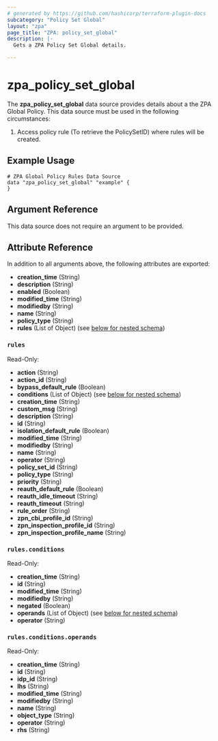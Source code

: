 ```yaml
---
# generated by https://github.com/hashicorp/terraform-plugin-docs
subcategory: "Policy Set Global"
layout: "zpa"
page_title: "ZPA: policy_set_global"
description: |-
  Gets a ZPA Policy Set Global details.

---
```


# zpa_policy_set_global

The **zpa_policy_set_global** data source provides details about a the ZPA Global Policy.
This data source must be used in the following circumstances:

1. Access policy rule (To retrieve the PolicySetID) where rules will be created.

## Example Usage

```hcl
# ZPA Global Policy Rules Data Source
data "zpa_policy_set_global" "example" {
}
```

## Argument Reference

This data source does not require an argument to be provided.

## Attribute Reference

In addition to all arguments above, the following attributes are exported:

- **creation_time** (String)
- **description** (String)
- **enabled** (Boolean)
- **modified_time** (String)
- **modifiedby** (String)
- **name** (String)
- **policy_type** (String)
- **rules** (List of Object) (see [below for nested schema](#nestedatt--rules))

<a id="nestedatt--rules"></a>
### `rules`

Read-Only:

- **action** (String)
- **action_id** (String)
- **bypass_default_rule** (Boolean)
- **conditions** (List of Object) (see [below for nested schema](#nestedobjatt--rules--conditions))
- **creation_time** (String)
- **custom_msg** (String)
- **description** (String)
- **id** (String)
- **isolation_default_rule** (Boolean)
- **modified_time** (String)
- **modifiedby** (String)
- **name** (String)
- **operator** (String)
- **policy_set_id** (String)
- **policy_type** (String)
- **priority** (String)
- **reauth_default_rule** (Boolean)
- **reauth_idle_timeout** (String)
- **reauth_timeout** (String)
- **rule_order** (String)
- **zpn_cbi_profile_id** (String)
- **zpn_inspection_profile_id** (String)
- **zpn_inspection_profile_name** (String)

<a id="nestedobjatt--rules--conditions"></a>
### `rules.conditions`

Read-Only:

- **creation_time** (String)
- **id** (String)
- **modified_time** (String)
- **modifiedby** (String)
- **negated** (Boolean)
- **operands** (List of Object) (see [below for nested schema](#nestedobjatt--rules--conditions--operands))
- **operator** (String)

<a id="nestedobjatt--rules--conditions--operands"></a>
### `rules.conditions.operands`

Read-Only:

- **creation_time** (String)
- **id** (String)
- **idp_id** (String)
- **lhs** (String)
- **modified_time** (String)
- **modifiedby** (String)
- **name** (String)
- **object_type** (String)
- **operator** (String)
- **rhs** (String)



